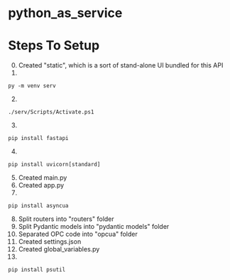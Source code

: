 # python_as_service

# Steps To Setup
0. Created "static", which is a sort of stand-alone UI bundled for this API
1. 
```
py -m venv serv
```
2. 
```
./serv/Scripts/Activate.ps1
```
3. 
```
pip install fastapi
```
4. 
```
pip install uvicorn[standard]
```
5. Created main.py
6. Created app.py
7. 
```
pip install asyncua
```
8. Split routers into "routers" folder
9. Split Pydantic models into "pydantic models" folder
10. Separated OPC code into "opcua" folder
11. Created settings.json
12. Created global_variables.py
13. 
```
pip install psutil
```